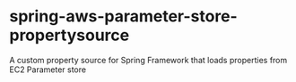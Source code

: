 # spring-aws-parameter-store-propertysource
A custom property source for Spring Framework that loads properties from EC2 Parameter store  
